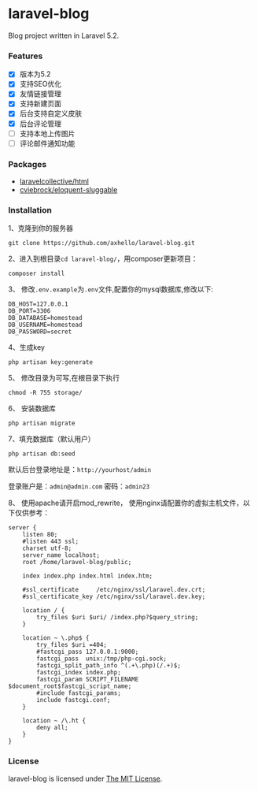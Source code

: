 # laravel-blog

Blog project written in Laravel 5.2.

### Features

- [x] 版本为5.2
- [x] 支持SEO优化
- [x] 友情链接管理
- [x] 支持新建页面
- [x] 后台支持自定义皮肤
- [x] 后台评论管理
- [ ] 支持本地上传图片
- [ ] 评论邮件通知功能

### Packages

* [laravelcollective/html](https://github.com/LaravelCollective/html)
* [cviebrock/eloquent-sluggable](https://github.com/cviebrock/eloquent-sluggable/)


### Installation

1、克隆到你的服务器

```
git clone https://github.com/axhello/laravel-blog.git
```

2、进入到根目录`cd laravel-blog/`，用composer更新项目：

```
composer install
```

3、 修改`.env.example`为`.env`文件,配置你的mysql数据库,修改以下:

```
DB_HOST=127.0.0.1
DB_PORT=3306
DB_DATABASE=homestead
DB_USERNAME=homestead
DB_PASSWORD=secret
```

4、生成key

```
php artisan key:generate
```

5、 修改目录为可写,在根目录下执行

```
chmod -R 755 storage/
```

6、 安装数据库

```
php artisan migrate
```
7、填充数据库（默认用户）

```
php artisan db:seed
```
默认后台登录地址是：`http://yourhost/admin` 

登录账户是：`admin@admin.com` 密码：`admin23`

8、 使用apache请开启mod_rewrite， 使用nginx请配置你的虚拟主机文件，以下仅供参考：

```
server {
    listen 80;
    #listen 443 ssl;
    charset utf-8;
    server_name localhost;
    root /home/laravel-blog/public;

    index index.php index.html index.htm;
    
    #ssl_certificate     /etc/nginx/ssl/laravel.dev.crt;
    #ssl_certificate_key /etc/nginx/ssl/laravel.dev.key;

    location / {
        try_files $uri $uri/ /index.php?$query_string;
    }

    location ~ \.php$ {
        try_files $uri =404;
        #fastcgi_pass 127.0.0.1:9000;
        fastcgi_pass  unix:/tmp/php-cgi.sock;
        fastcgi_split_path_info ^(.+\.php)(/.+)$;
        fastcgi_index index.php;
        fastcgi_param SCRIPT_FILENAME $document_root$fastcgi_script_name;
        #include fastcgi_params;
        include fastcgi.conf;
    }

    location ~ /\.ht {
        deny all;
    }
}
```

### License

laravel-blog is licensed under [The MIT License](https://github.com/axhello/laravel-blog/blob/master/LICENSE).
